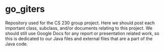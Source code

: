 # go_giters
Repository used for the CS 230 group project. Here we should post each important class, subclass, and/or documents relating to this project. We should still use Google Docs for any report or presentation related work, so this is dedicated to our Java files and external files that are a part of the Java code.
